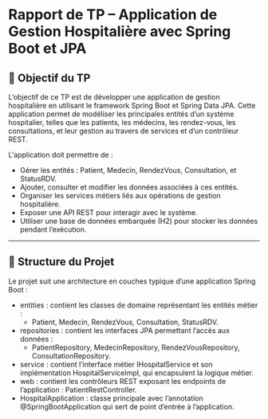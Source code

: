 # Rapport de TP – Application de Gestion Hospitalière avec Spring Boot et JPA

## 📌 Objectif du TP

L’objectif de ce TP est de développer une application de gestion hospitalière en utilisant le framework Spring Boot et Spring Data JPA.
Cette application permet de modéliser les principales entités d’un système hospitalier, telles que les patients, les médecins, les rendez-vous, les consultations, et leur gestion au travers de services et d’un contrôleur REST.

L'application doit permettre de :
 - Gérer les entités : Patient, Medecin, RendezVous, Consultation, et StatusRDV.
 - Ajouter, consulter et modifier les données associées à ces entités.
 - Organiser les services métiers liés aux opérations de gestion hospitalière.
 - Exposer une API REST pour interagir avec le système.
 - Utiliser une base de données embarquée (H2) pour stocker les données pendant l’exécution.

---

## 🧱 Structure du Projet

Le projet suit une architecture en couches typique d’une application Spring Boot :
 - entities : contient les classes de domaine représentant les entités métier :
    - Patient, Medecin, RendezVous, Consultation, StatusRDV.
 - repositories : contient les interfaces JPA permettant l’accès aux données :
    - PatientRepository, MedecinRepository, RendezVousRepository, ConsultationRepository.
 - service : contient l’interface métier IHospitalService et son implémentation HospitalServiceImpl, qui encapsulent la logique métier.
 - web : contient les contrôleurs REST exposant les endpoints de l’application : PatientRestController.
 - HospitalApplication : classe principale avec l’annotation @SpringBootApplication qui sert de point d’entrée à l’application.


  
